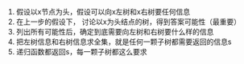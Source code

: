 1. 假设以x节点为头，假设可以向x左树和x右树要任何信息
2. 在上一步的假设下， 讨论以x为头结点的树，得到答案可能性（最重要）
3. 列出所有可能性后，确定到底需要向左树和右树要什么样的信息
4. 把左树信息和右树信息求全集，就是任何一颗子树都需要返回的信息s
5. 递归函数都返回s，每一颗子树都这么要求
